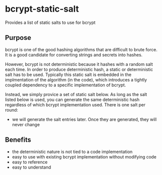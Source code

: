 # bcrypt-static-salt

Provides a list of static salts to use for bcrypt

## Purpose

bcrypt is one of the good hashing algorithms that are difficult to brute force. It is a good candidate for converting strings and secrets into hashes.

However, bcrypt is not deterministic because it hashes with a random salt each time. In order to produce deterministic hash, a static or deterministic salt has to be used. Typically this static salt is embedded in the implmentation of the algorithm (in the code), which introduces a tightly coupled dependency to a specific implementation of bcrypt.

Instead, we simply provice a set of static salt below. As long as the salt listed below is used, you can generate the same deterministic hash regardless of which bcrypt implementation used. There is one salt per round:

* we will generate the salt entries later. Once they are generated, they will never change

## Benefits

* the deterministic nature is not tied to a code implementation
* easy to use with existing bcrypt implementation without modifying code
* easy to reference
* easy to understand


